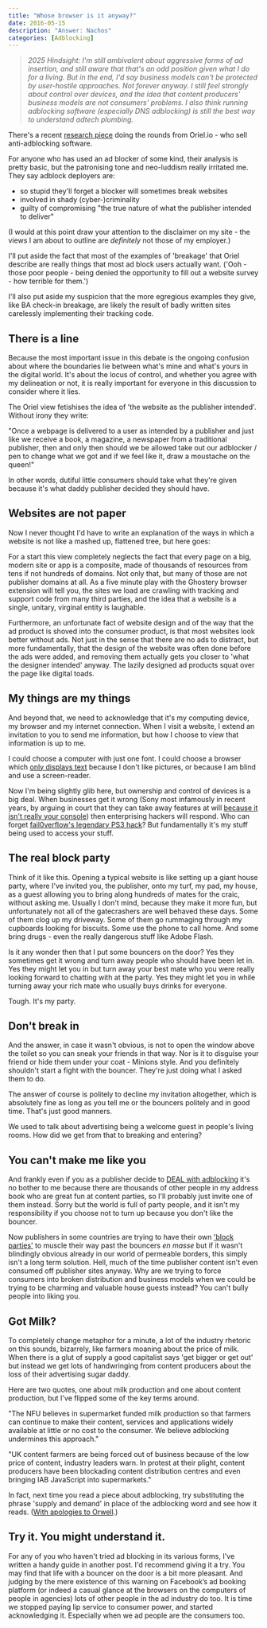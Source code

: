 ```yaml
---
title: "Whose browser is it anyway?"
date: 2016-05-15
description: "Answer: Nachos"
categories: [Adblocking]
--- 
```


> _2025 Hindsight: I'm still ambivalent about aggressive forms of ad insertion, and still aware that that's an odd position given what I do for a living. But in the end, I'd say business models can't be protected by user-hostile approaches. Not forever anyway. I still feel strongly about control over devices, and the idea that content producers' business models are not consumers' problems. I also think running adblocking software (especially DNS adblocking) is still the best way to understand adtech plumbing._

There's a recent [research piece](https://oriel.io/blog/adblocking-blocking-more-than-ads/) doing the rounds from Oriel.io - who sell anti-adblocking software. 

For anyone who has used an ad blocker of some kind, their analysis is pretty basic, but the patronising tone and neo-luddism really irritated me. They say adblock deployers are:

* so stupid they'll forget a blocker will sometimes break websites
* involved in shady (cyber-)criminality
* guilty of compromising "the true nature of what the publisher intended to deliver"

(I would at this point draw your attention to the disclaimer on  my site - the views I am about to outline are *definitely* not those of my employer.)

I'll put aside the fact that most of the examples of 'breakage' that Oriel describe are really things that most ad block users actually want. ('Ooh - those poor people - being denied the opportunity to fill out a website survey - how terrible for them.')

I'll also put aside my suspicion that the more egregious examples they give, like BA check-in breakage, are likely the result of badly written sites carelessly implementing their tracking code. 

## There is a line
Because the most important issue in this debate is the ongoing confusion about where the boundaries lie between what's mine and what's yours in the digital world. It's about the locus of control, and whether you agree with my delineation or not, it is really important for everyone in this discussion to consider where it lies. 

The Oriel view fetishises the idea of 'the website as the publisher intended'. Without irony they write:

"Once a webpage is delivered to a user as intended by a publisher and just like we receive a book, a magazine, a newspaper from a traditional publisher, then and only then should we be allowed take out our adblocker / pen to change what we got and if we feel like it, draw a moustache on the queen!"

In other words, dutiful little consumers should take what they're given because it's what daddy publisher decided they should have. 

## Websites are not paper
Now I never thought I'd have to write an explanation of the ways in which a website is not like a mashed up, flattened tree, but here goes:

For a start this view completely neglects the fact that every page on a big, modern site or app is a composite, made of thousands of resources from tens if not hundreds of domains. Not only that, but many of those are not publisher domains at all. As a five minute play with the Ghostery browser extension will tell you, the sites we load are crawling with tracking and support code from many third parties, and the idea that a website is a single, unitary, virginal entity is laughable. 

Furthermore, an unfortunate fact of website design and of the way that the ad product is shoved into the consumer product, is that most websites look better without ads. Not just in the sense that there are no ads to distract, but more fundamentally, that the design of the website was often done before the ads were added, and removing them actually gets you closer to 'what the designer intended' anyway. The lazily designed ad products squat over the page like digital toads. 

## My things are my things
And beyond that, we need to acknowledge that it's my computing device, my browser and my internet connection. When I visit a website, I extend an invitation to you to send me information, but how I choose to view that information is up to me. 

I could choose a computer with just one font. I could choose a browser which [only displays text](www.webbie.org.uk/webbrowser/) because I don't like pictures, or because I am blind and use a screen-reader. 

Now I'm being slightly glib here, but ownership and control of devices is a big deal. When businesses get it wrong (Sony most infamously in recent years, by arguing in court that they can take away features at will [because it isn't really your console](https://www.eff.org/deeplinks/2011/01/sony-v-hotz-sony-sends-dangerous-message)) then enterprising hackers will respond. Who can forget [fail0verflow's legendary PS3 hack](https://m.youtube.com/watch?v=PR9tFXz4Quc)? But fundamentally it's my stuff being used to access your stuff. 

## The real block party
Think of it like this. Opening a typical website is like setting up a giant house party, where I've invited you, the publisher, onto my turf, my pad, my house, as a guest allowing you to bring along hundreds of mates for the craic, without asking me. Usually I don't mind, because they make it more fun, but unfortunately not all of the gatecrashers are well behaved these days. Some of them clog up my driveway. Some of them go rummaging through my cupboards looking for biscuits. Some use the phone to call home. And some bring drugs - even the really dangerous stuff like Adobe Flash. 

Is it any wonder then that I put some bouncers on the door? Yes they sometimes get it wrong and turn away people who should have been let in. Yes they might let you in but turn away your best mate who you were really looking forward to chatting with at the party. Yes they might let you in while turning away your rich mate who usually buys drinks for everyone. 

Tough. It's my party. 

## Don't break in
And the answer, in case it wasn't obvious, is not to open the window above the toilet so you can sneak your friends in that way. Nor is it to disguise your friend or hide them under your coat - Minions style. And you definitely shouldn't start a fight with the bouncer. They're just doing what I asked them to do.

The answer of course is politely to decline my invitation altogether, which is absolutely fine as long as you tell me or the bouncers politely and in good time. That's just good manners. 

We used to talk about advertising being a welcome guest in people's living rooms. How did we get from that to breaking and entering? 

## You can't make me like you
And frankly even if you as a publisher decide to [DEAL with adblocking](http://www.iabeurope.eu/blog/a-deal-to-for-publishers-to-engage-users-on-ad-blocking/) it's no bother to me because there are thousands of other people in my address book who are great fun at content parties, so I'll probably just invite one of them instead. Sorry but the world is full of party people, and it isn't my responsibility if you choose not to turn up because you don't like the bouncer. 

Now publishers in some countries are trying to have their own ['block parties'](http://www.theregister.co.uk/2016/03/15/sweden_everybody_block_the_ad_blockers/) to muscle their way past the bouncers *en masse* but if it wasn't blindingly obvious already in our world of permeable borders, this simply isn't a long term solution. Hell, much of the time publisher content isn't even consumed off publisher sites anyway. Why are we trying to force consumers into broken distribution and business models when we could be trying to be charming and valuable house guests instead? You can't bully people into liking you. 

## Got Milk?
To completely change metaphor for a minute, a lot of the industry rhetoric on this sounds, bizarrely, like farmers moaning about the price of milk. When there is a glut of supply a good capitalist says 'get bigger or get out' but instead we get lots of handwringing from content producers about the loss of their advertising sugar daddy. 

Here are two quotes, one about milk production and one about content production, but I've flipped some of the key terms around. 

"The NFU believes in supermarket funded milk production so that farmers can continue to make their content, services and applications widely available at little or no cost to the consumer. We believe adblocking undermines this approach."

"UK content farmers are being forced out of business because of the low price of content, industry leaders warn. In protest at their plight, content producers have been blockading content distribution centres and even bringing IAB JavaScript into supermarkets."

In fact, next time you read a piece about adblocking, try substituting the phrase 'supply and demand' in place of the adblocking word and see how it reads. ([With apologies to Orwell](http://www.telelib.com/authors/O/OrwellGeorge/prose/KeepAspidistraFlying/index.html).)

## Try it. You might understand it.
For any of you who haven't tried ad blocking in its various forms, I've written a handy guide in another post. I'd recommend giving it a try. You may find that life with a bouncer on the door is a bit more pleasant. And judging by the mere existence of this warning on Facebook’s ad booking platform (or indeed a casual glance at the browsers on the computers of people in agencies) lots of other people in the ad industry do too. It is time we stopped paying lip service to consumer power, and started acknowledging it. Especially when we ad people are the consumers too. 
